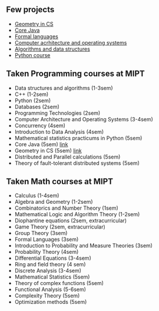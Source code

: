 ## Few projects

* [Geometry in CS](gcs)
* [Core Java](java)
* [Formal languages](formal_languages)
* [Computer acrhitecture and operating systems](caos)
* [Algorithms and data structures](aads)
* [Python course](python)


## Taken Programming courses at MIPT

* Data structures and algorithms (1-3sem)
* C++ (1-2sem)
* Python (2sem)
* Databases (2sem)
* Programming Technologies (2sem)
* Computer Architecture and Operating Systems (3-4sem)
* Concurrency (4sem)
* Introduction to Data Analysis (4sem)
* Mathematical statistics practicums in Python (5sem)
* Core Java (5sem) [link](https://inponomarev.ru/corejava)
* Geometry in CS (5sem) [link](https://nvbogachev.netlify.app/teaching/gcs20f/)
* Distributed and Parallel calculations (5sem)
* Theory of fault-tolerant distributed systems (5sem)


## Taken Math courses at MIPT

* Calculus (1-4sem)
* Algebra and Geometry (1-2sem)
* Combinatorics and Number Theory (1sem)
* Mathematical Logic and Algorithm Theory (1-2sem)
* Diophantine equations (2sem, extracurricular)
* Game Theory (2sem, extracurricular)
* Group Theory (3sem)
* Formal Languages (3sem)
* Introduction to Probability and Measure Theories (3sem)
* Probability Theory (4sem)
* Differential Equations (3-4sem)
* Ring and field theory (4 sem)
* Discrete Analysis (3-4sem)
* Mathematical Statistics (5sem)
* Theory of complex functions (5sem)
* Functional Analysis (5-6sem)
* Complexity Theory (5sem)
* Optimization methods (5sem)
